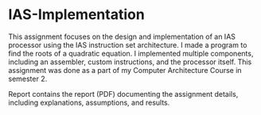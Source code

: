 # IAS-Implementation

This assignment focuses on the design and implementation of an IAS processor using the IAS instruction set architecture. I made a program to find the roots of a quadratic equation. I implemented multiple components, including an assembler, custom instructions, and the processor itself. This assignment was done as a part of my Computer Architecture Course in semester 2.

Report contains the report (PDF) documenting the assignment details, including explanations, assumptions, and results.
